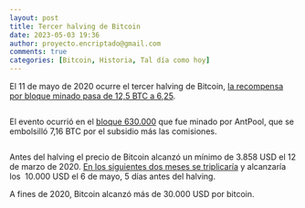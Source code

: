 ```yaml
---
layout: post
title: Tercer halving de Bitcoin
date: 2023-05-03 19:36
author: proyecto.encriptado@gmail.com
comments: true
categories: [Bitcoin, Historia, Tal día como hoy]
---
```

<!-- wp:paragraph {"style":{"elements":{"link":{"color":{"text":"#0745e3"}}}}} -->
<p class="has-link-color">El 11 de mayo de 2020 ocurre el tercer halving de Bitcoin, <a href="https://buybitcoinworldwide.com/stats/inflation/">la recompensa por bloque minado pasa de 12,5 BTC a 6,25</a>.</p>
<!-- /wp:paragraph -->

<!-- wp:image {"id":750,"sizeSlug":"large","linkDestination":"none"} -->
<figure class="wp-block-image size-large"><img src="https://proyectobitcoin.com/wp-content/uploads/2023/05/11-de-mayo-1024x468.png" alt="" class="wp-image-750"/></figure>
<!-- /wp:image -->

<!-- wp:paragraph {"style":{"elements":{"link":{"color":{"text":"#0745e3"}}}}} -->
<p class="has-link-color">El evento ocurrió en el <a href="https://mempool.space/es/block/000000000000000000024bead8df69990852c202db0e0097c1a12ea637d7e96d?showDetails=true&amp;view=actual#details">bloque 630.000</a> que fue minado por AntPool, que se embolsilló 7,16 BTC por el subsidio más las comisiones.</p>
<!-- /wp:paragraph -->

<!-- wp:image {"id":751,"sizeSlug":"large","linkDestination":"none"} -->
<figure class="wp-block-image size-large"><img src="https://proyectobitcoin.com/wp-content/uploads/2023/05/11-de-mayo-1-1024x467.png" alt="" class="wp-image-751"/></figure>
<!-- /wp:image -->

<!-- wp:paragraph {"style":{"elements":{"link":{"color":{"text":"#0745e3"}}}}} -->
<p class="has-link-color">Antes del halving el precio de Bitcoin alcanzó un mínimo de 3.858 USD el 12 de marzo de 2020. <a href="https://stormgain.com/blog/bitcoin-halving-dates-history">En los siguientes dos meses se triplicaría</a> y alcanzaría los  10.000 USD el 6 de mayo, 5 días antes del halving.</p>
<!-- /wp:paragraph -->

<!-- wp:paragraph -->
<p>A fines de 2020, Bitcoin alcanzó más de 30.000 USD por bitcoin.</p>
<!-- /wp:paragraph -->
